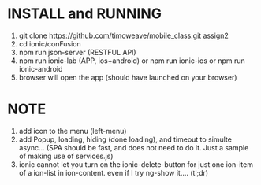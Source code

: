 
# INSTALL and RUNNING 

1. git clone https://github.com/timoweave/mobile_class.git [assign2](https://github.com/timoweave/mobile_class.git) 
1. cd ionic/conFusion
1. npm run json-server (RESTFUL API)
1. npm run ionic-lab (APP, ios+android) or npm run ionic-ios or npm run ionic-android
1. browser will open the app (should have launched on your browser)


# NOTE

1. add icon to the menu (left-menu)
1. add Popup, loading, hiding (done loading), and timeout to simulte async...
   (SPA should be fast, and does not need to do it. Just a sample of making use of services.js)
1. ionic cannot let you turn on the ionic-delete-button for just one ion-item of a
   ion-list in ion-content. even if I try ng-show it.... (tl;dr)